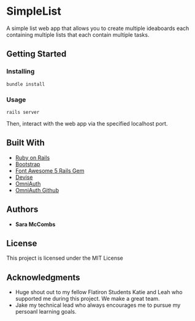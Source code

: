 # SimpleList

A simple list web app that allows you to create multiple ideaboards each containing multiple lists that each contain multiple tasks. 

## Getting Started

### Installing

```
bundle install
```

### Usage

```
rails server
```

Then, interact with the web app via the specified localhost port.

## Built With

* [Ruby on Rails](https://rubyonrails.org/)
* [Bootstrap](https://getbootstrap.com/)
* [Font Awesome 5 Rails Gem](https://github.com/tomkra/font_awesome5_rails)
* [Devise](https://github.com/heartcombo/devise)
* [OmniAuth](https://github.com/omniauth/omniauth)
* [OmniAuth Github](https://github.com/omniauth/omniauth-github)

## Authors

* **Sara McCombs**

## License

This project is licensed under the MIT License

## Acknowledgments

* Huge shout out to my fellow Flatiron Students Katie and Leah who supported me during this project. We make a great team.
* Jake my technical lead who always encourages me to pursue my persoanl learning goals.
